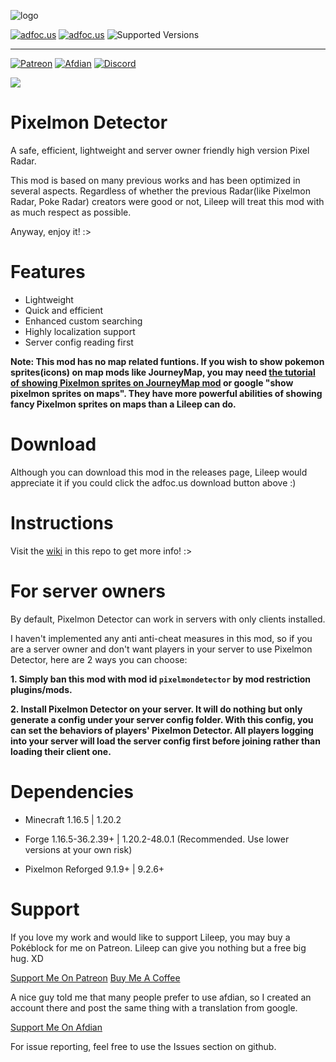 ![logo](https://github.com/Lileep/PixelmonDetector/blob/main/logo.png)

<a href="http://adfoc.us/79708199266338"><img src="https://img.shields.io/badge/Download%201.16.5%20on-adfoc.us-ffff66" alt="adfoc.us"></a>
<a href="http://adfoc.us/7970811"><img src="https://img.shields.io/badge/Download%201.20.2%20on-adfoc.us-ffff66" alt="adfoc.us"></a>
<img src="https://img.shields.io/badge/Available%20for-MC%201.16.5%20&%201.20.2-33ff99" alt="Supported Versions">

---

<a href="https://www.patreon.com/Lileep"><img src="https://img.shields.io/badge/Support-Patreon-ff5733" alt="Patreon"></a>
<a href="https://afdian.net/a/Lileep"><img src="https://img.shields.io/badge/Support-Afdian-cc99ff" alt="Afdian"></a>
<a href="https://discord.gg/kmmUKKSx9V"><img src="https://img.shields.io/badge/Community-Discord(unofficial)-9370db" alt="Discord"></a>

<a href="https://www.buymeacoffee.com/lileep"><img src="https://img.buymeacoffee.com/button-api/?text=Buy Lileep a Pokéblock&emoji=🍫&slug=lileep&button_colour=BD5FFF&font_colour=ffffff&font_family=Cookie&outline_colour=000000&coffee_colour=FFDD00" /></a>

# Pixelmon Detector

A safe, efficient, lightweight and server owner friendly high version Pixel Radar.

This mod is based on many previous works and has been optimized in several aspects. Regardless of whether the previous Radar(like Pixelmon Radar, Poke Radar) creators were good or not, Lileep will treat this mod with as much respect as possible.

Anyway, enjoy it! :>

# Features

* Lightweight
* Quick and efficient
* Enhanced custom searching
* Highly localization support
* Server config reading first

**Note: This mod has no map related funtions. If you wish to show pokemon sprites(icons) on map mods like JourneyMap, you may need [the tutorial of showing Pixelmon sprites on JourneyMap mod](https://www.reddit.com/r/PixelmonMod/comments/ftb1x3/how_to_get_journeymap_to_show_pixelmon_icons) or google "show pixelmon sprites on maps". They have more powerful abilities of showing fancy Pixelmon sprites on maps than a Lileep can do.**

# Download

Although you can download this mod in the releases page, Lileep would appreciate it if you could click the adfoc.us download button above :)

# Instructions

Visit the [wiki](https://github.com/Lileep/PixelmonDetector/wiki) in this repo to get more info! :>

# For server owners

By default, Pixelmon Detector can work in servers with only clients installed.

I haven't implemented any anti anti-cheat measures in this mod, so if you are a server owner and don't want players in your server to use Pixelmon Detector, here are 2 ways you can choose:

**1. Simply ban this mod with mod id `pixelmondetector` by mod restriction plugins/mods.**

**2. Install Pixelmon Detector on your server. It will do nothing but only generate a config under your server config folder. With this config, you can set the behaviors of players' Pixelmon Detector. All players logging into your server will load the server config first before joining rather than loading their client one.**

# Dependencies

* Minecraft 1.16.5 | 1.20.2

* Forge 1.16.5-36.2.39+ | 1.20.2-48.0.1 (Recommended. Use lower versions at your own risk)

* Pixelmon Reforged 9.1.9+ | 9.2.6+

# Support

If you love my work and would like to support Lileep, you may buy a Pokéblock for me on Patreon. Lileep can give you nothing but a free big hug. XD

[Support Me On Patreon](https://www.patreon.com/Lileep)
[Buy Me A Coffee](https://www.buymeacoffee.com/lileep)

A nice guy told me that many people prefer to use afdian, so I created an account there and post the same thing with a translation from google.

[Support Me On Afdian](https://afdian.net/a/Lileep)

For issue reporting, feel free to use the Issues section on github.
